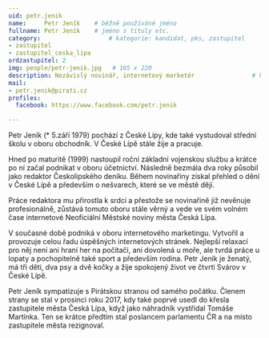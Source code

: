 ```yaml
---
uid: petr.jenik
name:     Petr Jeník  	# běžně používáné jméno
fullname: Petr Jeník  	# jméno s tituly etc.
category:                 	# kategorie: kandidat, pks, zastupitel
- zastupitel
- zastupitel_ceska_lipa
ordzastupitel: 2
img: people/petr-jenik.jpg   # 165 x 220
description: Nezávislý novinář, internetový marketér            	# kratký popis, max 160 znaků
mail:
- petr.jenik@pirati.cz
profiles:
  facebook: https://www.facebook.com/petr.jenik

---
```

Petr Jeník (* 5.září 1979) pochází z České Lípy, kde také vystudoval střední školu v oboru obchodník. V České Lípě stále žije a pracuje.

Hned po maturitě (1999) nastoupil roční základní vojenskou službu a krátce po ní začal podnikat v oboru účetnictví. Následně bezmála dva roky působil jako redaktor Českolipského deníku. Během novinařiny získal přehled o dění v České Lípě a především o nešvarech, které se ve městě dějí.

Práce redaktora mu přirostla k srdci a přestože se novinařině již nevěnuje profesionálně, zůstává tomuto oboru stále věrný a vede ve svém volném čase internetové Neoficiální Městské noviny města Česká Lípa.

V současné době podniká v oboru internetového marketingu. Vytvořil a provozuje celou řadu úspěšných internetových stránek. Nejlepší relaxací pro něj není ani hraní her na počítači, ani dovolená u moře, ale tvrdá práce u lopaty a pochopitelně také sport a především rodina. Petr Jeník je ženatý, má tři děti, dva psy a dvě kočky a žije spokojený život ve čtvrti Svárov v České Lípě.

Petr Jeník sympatizuje s Pirátskou stranou od samého počátku. Členem strany se stal v prosinci roku 2017, kdy také poprvé usedl do křesla zastupitele města Česká Lípa, když jako náhradník vystřídal Tomáše Martínka. Ten se krátce předtím stal poslancem parlamentu ČR a na místo zastupitele města rezignoval.